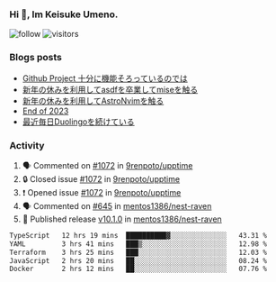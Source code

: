 ### Hi 👋, Im Keisuke Umeno.

<!--
**9renpoto/9renpoto** is a ✨ _special_ ✨ repository because its `README.md` (this file) appears on your GitHub profile.

Here are some ideas to get you started:

- 🔭 I’m currently working on ...
- 🌱 I’m currently learning ...
- 👯 I’m looking to collaborate on ...
- 🤔 I’m looking for help with ...
- 💬 Ask me about ...
- 📫 How to reach me: ...
- 😄 Pronouns: ...
- ⚡ Fun fact: ...
-->

![follow](https://img.shields.io/github/followers/9renpoto?label=Follow&style=social)
![visitors](https://komarev.com/ghpvc/?username=9renpoto&label=Profile%20views&color=0e75b6&style=flat)

### Blogs posts

<!-- BLOG-POST-LIST:START -->
- [Github Project 十分に機能そろっているのでは](https://9renpoto.win/entry/2024/01/14/gh-projects)
- [新年の休みを利用してasdfを卒業してmiseを触る](https://9renpoto.win/entry/2024/01/07/mise)
- [新年の休みを利用してAstroNvimを触る](https://9renpoto.win/entry/2024/01/03/new-year-holidays)
- [End of 2023](https://9renpoto.win/entry/2023/12/31/end)
- [最近毎日Duolingoを続けている](https://9renpoto.win/entry/2023/12/05/duolingo)
<!-- BLOG-POST-LIST:END -->

### Activity

<!--START_SECTION:activity-->
1. 🗣 Commented on [#1072](https://github.com/9renpoto/upptime/issues/1072#issuecomment-1913712471) in [9renpoto/upptime](https://github.com/9renpoto/upptime)
2. 🔒 Closed issue [#1072](https://github.com/9renpoto/upptime/issues/1072) in [9renpoto/upptime](https://github.com/9renpoto/upptime)
3. ❗ Opened issue [#1072](https://github.com/9renpoto/upptime/issues/1072) in [9renpoto/upptime](https://github.com/9renpoto/upptime)
4. 🗣 Commented on [#645](https://github.com/mentos1386/nest-raven/pull/645#issuecomment-1913569628) in [mentos1386/nest-raven](https://github.com/mentos1386/nest-raven)
5. 🚀 Published release [v10.1.0](https://github.com/mentos1386/nest-raven/releases/tag/v10.1.0) in [mentos1386/nest-raven](https://github.com/mentos1386/nest-raven)
<!--END_SECTION:activity-->

<!--START_SECTION:waka-->

```txt
TypeScript   12 hrs 19 mins  ██████████▓░░░░░░░░░░░░░░   43.31 %
YAML         3 hrs 41 mins   ███▒░░░░░░░░░░░░░░░░░░░░░   12.98 %
Terraform    3 hrs 25 mins   ███░░░░░░░░░░░░░░░░░░░░░░   12.03 %
JavaScript   2 hrs 20 mins   ██░░░░░░░░░░░░░░░░░░░░░░░   08.24 %
Docker       2 hrs 12 mins   ██░░░░░░░░░░░░░░░░░░░░░░░   07.76 %
```

<!--END_SECTION:waka-->
